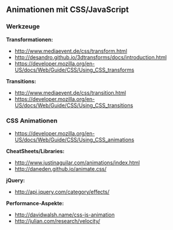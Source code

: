 ## Animationen mit CSS/JavaScript

### Werkzeuge

**Transformationen:**

* http://www.mediaevent.de/css/transform.html
* http://desandro.github.io/3dtransforms/docs/introduction.html
* https://developer.mozilla.org/en-US/docs/Web/Guide/CSS/Using_CSS_transforms

**Transitions:**

* http://www.mediaevent.de/css/transition.html
* https://developer.mozilla.org/en-US/docs/Web/Guide/CSS/Using_CSS_transitions

### CSS Animationen

* https://developer.mozilla.org/en-US/docs/Web/Guide/CSS/Using_CSS_animations

**CheatSheets/Libraries:**

* http://www.justinaguilar.com/animations/index.html
* http://daneden.github.io/animate.css/

**jQuery:**

* http://api.jquery.com/category/effects/

**Performance-Aspekte:**

* http://davidwalsh.name/css-js-animation
* http://julian.com/research/velocity/
